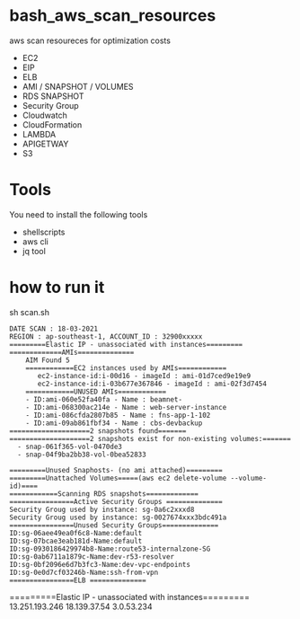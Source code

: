# bash_aws_scan_resources
aws scan resoureces for optimization costs

-   EC2
-   EIP
-	ELB
-	AMI / SNAPSHOT / VOLUMES
-	RDS SNAPSHOT
-	Security Group
-	Cloudwatch
-	CloudFormation
-	LAMBDA
-	APIGETWAY
-	S3


# Tools
You need to install the following tools
- shellscripts
- aws cli
- jq tool

# how to run it

sh scan.sh

````
DATE SCAN : 18-03-2021
REGION : ap-southeast-1, ACCOUNT_ID : 32900xxxxx
=========Elastic IP - unassociated with instances=========
=============AMIs==============
    AIM Found 5
    ============EC2 instances used by AMIs============
       ec2-instance-id:i-00d16 - imageId : ami-01d7ced9e19e9
       ec2-instance-id:i-03b677e367846 - imageId : ami-02f3d7454
    ============UNUSED AMIs============
    - ID:ami-060e52fa40fa - Name : beamnet-
    - ID:ami-068300ac214e - Name : web-server-instance
    - ID:ami-086cfda2807b85 - Name : fns-app-1-102
    - ID:ami-09ab861fbf34 - Name : cbs-devbackup
====================2 snapshots found=======
====================2 snapshots exist for non-existing volumes:=======
  - snap-061f365-vol-0470de3
  - snap-04f9ba2bb38-vol-0bea52833
 
=========Unused Snaphosts- (no ami attached)=========
=========Unattached Volumes=====(aws ec2 delete-volume --volume-id)====
============Scanning RDS snapshots=============
================Active Security Groups ==============
Security Groug used by instance: sg-0a6c2xxxd8
Security Groug used by instance: sg-0027674xxx3bdc491a
================Unused Security Groups==============
ID:sg-06aee49ea0f6c8-Name:default
ID:sg-07bcae3eab181d-Name:default
ID:sg-0930186429974b8-Name:route53-internalzone-SG
ID:sg-0ab6711a1879c-Name:dev-r53-resolver
ID:sg-0bf2096e6d7b3fc3-Name:dev-vpc-endpoints
ID:sg-0e0d7cf03246b-Name:ssh-from-vpn
================ELB ==============

````


=========Elastic IP - unassociated with instances=========
13.251.193.246
18.139.37.54
3.0.53.234
